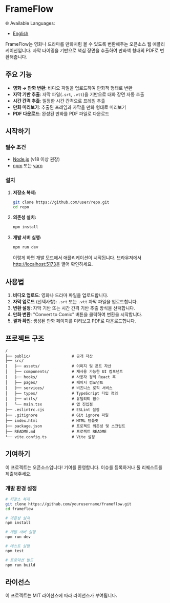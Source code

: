 # FrameFlow

🌐 Available Languages:
- [English](README.en.md)

FrameFlow는 영화나 드라마를 만화처럼 볼 수 있도록 변환해주는 오픈소스 웹 애플리케이션입니다. 자막 타이밍을 기반으로 핵심 장면을 추출하여 만화책 형태의 PDF로 변환해줍니다.

## 주요 기능

- **영화 → 만화 변환**: 비디오 파일을 업로드하여 만화책 형태로 변환
- **자막 기반 추출**: 자막 파일(`.srt`, `.vtt`)을 기반으로 대화 장면 자동 추출  
- **시간 간격 추출**: 일정한 시간 간격으로 프레임 추출
- **만화 미리보기**: 추출된 프레임과 자막을 만화 형태로 미리보기
- **PDF 다운로드**: 완성된 만화를 PDF 파일로 다운로드

## 시작하기

### 필수 조건

- [Node.js](https://nodejs.org/) (v18 이상 권장)
- [npm](https://www.npmjs.com/) 또는 [yarn](https://yarnpkg.com/)

### 설치

1. **저장소 복제:**

   ```bash
   git clone https://github.com/user/repo.git
   cd repo
   ```

2. **의존성 설치:**

   ```bash
   npm install
   ```

3. **개발 서버 실행:**

   ```bash
   npm run dev
   ```

   이렇게 하면 개발 모드에서 애플리케이션이 시작됩니다. 브라우저에서 [http://localhost:5173](http://localhost:5173)을 열어 확인하세요.

## 사용법

1. **비디오 업로드**: 영화나 드라마 파일을 업로드합니다.
2. **자막 업로드** (선택사항): `.srt` 또는 `.vtt` 자막 파일을 업로드합니다.
3. **변환 설정**: 자막 기반 또는 시간 간격 기반 추출 방식을 선택합니다.
4. **만화 변환**: "Convert to Comic" 버튼을 클릭하여 변환을 시작합니다.
5. **결과 확인**: 생성된 만화 페이지를 미리보고 PDF로 다운로드합니다.

## 프로젝트 구조

```
/
├── public/                  # 공개 자산
├── src/
│   ├── assets/              # 이미지 및 폰트 자산
│   ├── components/          # 재사용 가능한 UI 컴포넌트
│   ├── hooks/               # 사용자 정의 React 훅
│   ├── pages/               # 페이지 컴포넌트
│   ├── services/            # 비즈니스 로직 서비스
│   ├── types/               # TypeScript 타입 정의
│   ├── utils/               # 유틸리티 함수
│   └── main.tsx             # 앱 진입점
├── .eslintrc.cjs            # ESLint 설정
├── .gitignore               # Git ignore 파일
├── index.html               # HTML 템플릿
├── package.json             # 프로젝트 의존성 및 스크립트
├── README.md                # 프로젝트 README
└── vite.config.ts           # Vite 설정
```

## 기여하기

이 프로젝트는 오픈소스입니다! 기여를 환영합니다. 이슈를 등록하거나 풀 리퀘스트를 제출해주세요.

### 개발 환경 설정

```bash
# 저장소 복제
git clone https://github.com/yourusername/frameflow.git
cd frameflow

# 의존성 설치
npm install

# 개발 서버 실행
npm run dev

# 테스트 실행
npm test

# 프로덕션 빌드
npm run build
```

## 라이선스

이 프로젝트는 MIT 라이선스에 따라 라이선스가 부여됩니다.
